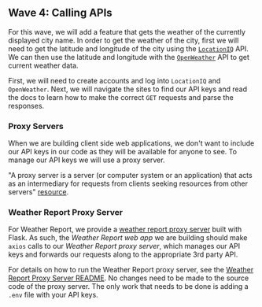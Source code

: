 ## Wave 4: Calling APIs

For this wave, we will add a feature that gets the weather of the currently displayed city name. In order to get the weather of the city, first we will need to get the latitude and longitude of the city using the [`LocationIQ`](https://locationiq.com/docs) API. We can then use the latitude and longitude with the [`OpenWeather`](https://openweathermap.org/api/one-call-api) API to get current weather data.

First, we will need to create accounts and log into `LocationIQ` and `OpenWeather`. Next, we will navigate the sites to find our API keys and read the docs to learn how to make the correct `GET` requests and parse the responses.

### Proxy Servers

When we are building client side web applications, we don't want to include our API keys in our code as they will be available for anyone to see. To manage our API keys we will use a proxy server.

"A proxy server is a server (or computer system or an application) that acts as an intermediary for requests from clients seeking resources from other servers" [resource](https://medium.com/system-design-blog/what-is-proxy-server-a05b99bf686a#:~:text=A%20proxy%20server%20is%20a,seeking%20resources%20from%20other%20servers). 

### Weather Report Proxy Server

For Weather Report, we provide a [weather report proxy server](https://github.com/adaGold/weather-report-proxy-server) built with Flask. As such, the *Weather Report web app* we are building should make `axios` calls to our *Weather Report proxy server*, which manages our API keys and forwards our requests along to the appropriate 3rd party API. 

For details on how to run the Weather Report proxy server, see the [Weather Report Proxy Server README](https://github.com/adaGold/weather-report-proxy-server). No changes need to be made to the source code of the proxy server. The only work that needs to be done is adding a `.env` file with your API keys.
